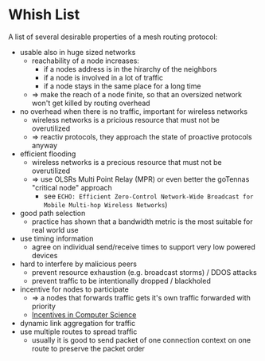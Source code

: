 # Whish List

A list of several desirable properties of a mesh routing protocol:

- usable also in huge sized networks
  - reachability of a node increases:
    - if a nodes address is in the hirarchy of the neighbors
    - if a node is involved in a lot of traffic
    - if a node stays in the same place for a long time
  - => make the reach of a node finite, so that an oversized network won't get killed by routing overhead
- no overhead when there is no traffic, important for wireless networks
  - wireless networks is a pricious resource that must not be overutilized
  - => reactiv protocols, they approach the state of proactive protocols anyway
- efficient flooding
  - wireless networks is a precious resource that must not be overutilized
  - => use OLSRs Multi Point Relay (MPR) or even better the goTennas "critical node" approach
    - see `ECHO: Efficient Zero-Control Network-Wide Broadcast for Mobile Multi-hop Wireless Networks`)
- good path selection
  - practice has shown that a bandwidth metric is the most suitable for real world use
- use timing information
  - agree on individual send/receive times to support very low powered devices
- hard to interfere by malicious peers
  - prevent resource exhaustion (e.g. broadcast storms) / DDOS attacks
  - prevent traffic to be intentionally dropped / blackholed
- incentive for nodes to participate
  - => a nodes that forwards traffic gets it's own traffic forwarded with priority
  - [Incentives in Computer Science](https://www.youtube.com/playlist?list=PLEGCF-WLh2RJdrKZ431SidRX_T4VmAKx8)
- dynamic link aggregation for traffic
- use multiple routes to spread traffic
  - usually it is good to send packet of one connection context on one route to preserve the packet order